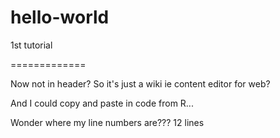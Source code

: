 # hello-world
1st tutorial

=============

Now not in header?
So it's just a wiki ie content editor for web?

And I could copy and paste in code from R...

Wonder where my line numbers are???
12 lines
